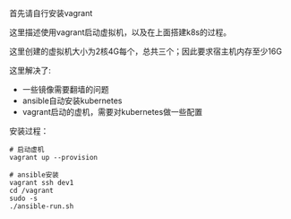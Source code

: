 
首先请自行安装vagrant   

这里描述使用vagrant启动虚拟机，以及在上面搭建k8s的过程。

这里创建的虚拟机大小为2核4G每个，总共三个；因此要求宿主机内存至少16G

这里解决了:  
- 一些镜像需要翻墙的问题  
- ansible自动安装kubernetes  
- vagrant启动的虚机，需要对kubernetes做一些配置  


安装过程：   

```
# 启动虚机  
vagrant up --provision

# ansible安装  
vagrant ssh dev1
cd /vagrant
sudo -s
./ansible-run.sh
```

